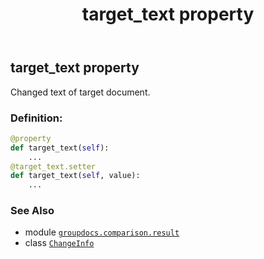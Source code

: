 ﻿---
title: target_text property
second_title: GroupDocs.Comparison for Python via .NET API References
description: 
type: docs
url: /python-net/groupdocs.comparison.result/changeinfo/target_text/
is_root: false
weight: 110
---

## target_text property


Changed text of target document.
### Definition:
```python
@property
def target_text(self):
    ...
@target_text.setter
def target_text(self, value):
    ...
```

### See Also
* module [`groupdocs.comparison.result`](../../)
* class [`ChangeInfo`](/comparison/python-net/groupdocs.comparison.result/changeinfo)
